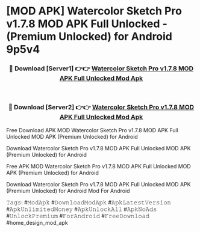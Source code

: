 # [MOD APK] Watercolor Sketch Pro v1.7.8 MOD APK Full Unlocked - (Premium Unlocked) for Android 9p5v4



<div align="center">
<h3>🔴 Download [Server1] 👉👉 <a href="https://momento.my/?title=Watercolor_Sketch_Pro_v1.7.8_MOD_APK_Full_Unlocked">Watercolor Sketch Pro v1.7.8 MOD APK Full Unlocked Mod Apk</a></h3><br>

<h3>🔴 Download [Server2] 👉👉 <a href="https://momento.my/?title=Watercolor_Sketch_Pro_v1.7.8_MOD_APK_Full_Unlocked">Watercolor Sketch Pro v1.7.8 MOD APK Full Unlocked Mod Apk</a></h3>
</div>



Free Download APK MOD Watercolor Sketch Pro v1.7.8 MOD APK Full Unlocked MOD APK (Premium Unlocked) for Android

Download Watercolor Sketch Pro v1.7.8 MOD APK Full Unlocked MOD APK (Premium Unlocked) for Android

Free APK MOD Watercolor Sketch Pro v1.7.8 MOD APK Full Unlocked MOD APK (Premium Unlocked) for Android

Download Watercolor Sketch Pro v1.7.8 MOD APK Full Unlocked MOD APK (Premium Unlocked) for Android Mod For Android

𝚃𝚊𝚐𝚜: #𝙼𝚘𝚍𝙰𝚙𝚔 #𝙳𝚘𝚠𝚗𝚕𝚘𝚊𝚍𝙼𝚘𝚍𝙰𝚙𝚔 #𝙰𝚙𝚔𝙻𝚊𝚝𝚎𝚜𝚝𝚅𝚎𝚛𝚜𝚒𝚘𝚗 #𝙰𝚙𝚔𝚄𝚗𝚕𝚒𝚖𝚒𝚝𝚎𝚍𝙼𝚘𝚗𝚎𝚢 #𝙰𝚙𝚔𝚄𝚗𝚕𝚘𝚌𝚔𝙰𝚕𝚕 #𝙰𝚙𝚔𝙽𝚘𝙰𝚍𝚜 #𝚄𝚗𝚕𝚘𝚌𝚔𝙿𝚛𝚎𝚖𝚒𝚞𝚖 #𝙵𝚘𝚛𝙰𝚗𝚍𝚛𝚘𝚒𝚍 #𝙵𝚛𝚎𝚎𝙳𝚘𝚠𝚗𝚕𝚘𝚊𝚍 #home_design_mod_apk

